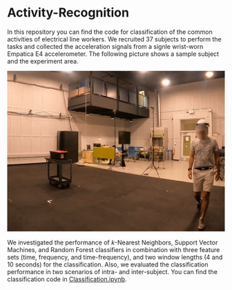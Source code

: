 # Activity-Recognition

In this repository you can find the code for classification of the common activities of electrical line workers. We recruited 37 subjects to perform the tasks and collected the acceleration signals from a signle wrist-worn Empatica E4 accelerometer. The following picture shows a sample subject and the experiment area.

![image](./images/wrist.png)

We investigated the performance of *k*-Nearest Neighbors, Support Vector Machines, and Random Forest classifiers in combination with three feature sets (time, frequency, and time-frequency), and  two window lengths (4 and 10 seconds) for the classification. Also, we evaluated the classification performance in two scenarios of intra- and inter-subject. You can find the classification code in [Classification.ipynb](Classification.ipynb).